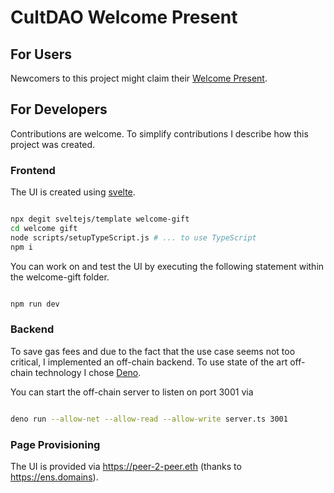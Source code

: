 # CultDAO Welcome Present

## For Users
Newcomers to this project might claim their [Welcome Present](https://peer-2-peer.eth.link). 

## For Developers
Contributions are welcome. To simplify contributions I describe how this project was created.  

### Frontend
The UI is created using [svelte](https://svelte.dev/docs).

```sh

npx degit sveltejs/template welcome-gift
cd welcome gift
node scripts/setupTypeScript.js # ... to use TypeScript
npm i 

```

You can work on and test the UI by executing the following statement within the welcome-gift folder.

```sh

npm run dev

```

### Backend
To save gas fees and due to the fact that the use case seems not too critical, I implemented an off-chain backend. To use state of the art off-chain technology I chose [Deno](https://deno.land).

You can start the off-chain server to listen on port 3001 via

```sh

deno run --allow-net --allow-read --allow-write server.ts 3001

```

### Page Provisioning 
The UI is provided via https://peer-2-peer.eth (thanks to https://ens.domains).

